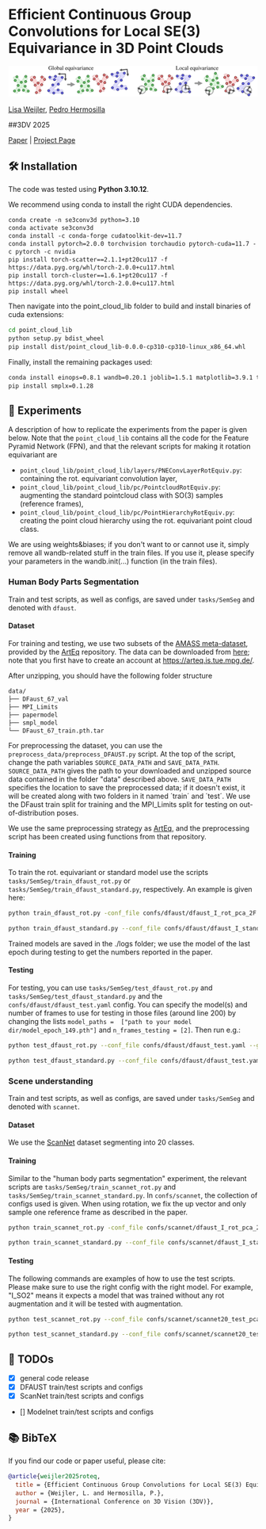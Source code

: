 # Efficient Continuous Group Convolutions for Local SE(3) Equivariance in 3D Point Clouds
![SE3Conv3D Teaser](https://github.com/lisaweijler/se3conv3d-projectpage/blob/main/static/images/teaser_horizontal.jpg)

[Lisa Weijler](https://lisaweijler.github.io/), [Pedro Hermosilla](https://phermosilla.github.io/)

##3DV 2025

[Paper](https://arxiv.org/pdf/2502.07505) | [Project Page](https://lisaweijler.github.io/se3conv3d-projectpage/)



## 🛠️ Installation
The code was tested using **Python 3.10.12**. 

We recommend using conda to install the right CUDA dependencies.
```
conda create -n se3conv3d python=3.10 
conda activate se3conv3d
conda install -c conda-forge cudatoolkit-dev=11.7
conda install pytorch=2.0.0 torchvision torchaudio pytorch-cuda=11.7 -c pytorch -c nvidia
pip install torch-scatter==2.1.1+pt20cu117 -f https://data.pyg.org/whl/torch-2.0.0+cu117.html
pip install torch-cluster==1.6.1+pt20cu117 -f https://data.pyg.org/whl/torch-2.0.0+cu117.html
pip install wheel
```
Then navigate into the point_cloud_lib folder to build and install binaries of cuda extensions:
```bash
cd point_cloud_lib
python setup.py bdist_wheel
pip install dist/point_cloud_lib-0.0.0-cp310-cp310-linux_x86_64.whl
```
Finally, install the  remaining packages used:

```bash
conda install einops=0.8.1 wandb=0.20.1 joblib=1.5.1 matplotlib=3.9.1 trimesh=4.6.13 tqdm=4.67.1 webdataset=1.0.2 h5py=3.9.0
pip install smplx=0.1.28
```

## 🚀 Experiments
A description of how to replicate the experiments from the paper is given below. Note that the `point_cloud_lib` contains all the code for the Feature Pyramid Network (FPN), and that the relevant scripts for making it rotation equivariant are
- `point_cloud_lib/point_cloud_lib/layers/PNEConvLayerRotEquiv.py`: containing the rot. equivariant convolution layer,
- `point_cloud_lib/point_cloud_lib/pc/PointcloudRotEquiv.py`: augmenting the standard pointcloud class with SO(3) samples (reference frames),
- `point_cloud_lib/point_cloud_lib/pc/PointHierarchyRotEquiv.py`: creating the point cloud hierarchy using the rot. equivariant point cloud class.

We are using weights\&biases; if you don't want to or cannot use it, simply remove all wandb-related stuff in the train files. If you use it, please specify your parameters in the wandb.init(...) function (in the train files).

### Human Body Parts Segmentation
Train and test scripts, as well as configs, are saved under `tasks/SemSeg` and denoted with `dfaust`.
#### Dataset
For training and testing, we use two subsets of the [AMASS meta-dataset](https://amass.is.tue.mpg.de/index.html), provided by the [ArtEq](https://github.com/HavenFeng/ArtEq/tree/726287fcba0b8a1306b4370ec91661e236eb1909) repository. The data can be downloaded from [here](https://download.is.tue.mpg.de/download.php?domain=arteq&sfile=data.zip&resume=1); note that you first have to create an account at https://arteq.is.tue.mpg.de/.

After unzipping, you should have the following folder structure
```
data/
├── DFaust_67_val
├── MPI_Limits
├── papermodel
├── smpl_model
└── DFaust_67_train.pth.tar
```


For preprocessing the dataset, you can use the `preprocess_data/preprocess_DFAUST.py` script. At the top of the script, change the path variables `SOURCE_DATA_PATH` and `SAVE_DATA_PATH`.  
`SOURCE_DATA_PATH` gives the path to your downloaded and unzipped source data contained in the folder "data" described above. 
`SAVE_DATA_PATH` specifies the location to save the preprocessed data; if it doesn't exist, it will be created along with two folders in it named ´train´ and ´test´. We use the DFaust train split for training and the MPI_Limits split for testing on out-of-distribution poses.

We use the same preprocessing strategy as [ArtEq](https://github.com/HavenFeng/ArtEq/tree/726287fcba0b8a1306b4370ec91661e236eb1909), and the preprocessing script has been created using functions from that repository.

#### Training
To train the rot. equivariant or standard model use the scripts `tasks/SemSeg/train_dfaust_rot.py` or `tasks/SemSeg/train_dfaust_standard.py`, respectively. An example is given here:
```bash
python train_dfaust_rot.py -conf_file confs/dfaust/dfaust_I_rot_pca_2F.yaml --gpu 0
```

```bash
python train_dfaust_standard.py --conf_file confs/dfaust/dfaust_I_standard.yaml --gpu 0
```
Trained models are saved in the ./logs folder; we use the model of the last epoch during testing to get the numbers reported in the paper.
#### Testing
For testing, you can use `tasks/SemSeg/test_dfaust_rot.py` and `tasks/SemSeg/test_dfaust_standard.py` and the `confs/dfaust/dfaust_test.yaml` config. You can specify the model(s) and number of frames to use for testing in those files (around line 200) by changing the lists
`model_paths =  ["path to your model dir/model_epoch_149.pth"]` and `n_frames_testing = [2]`. Then run e.g.:


```bash
python test_dfaust_rot.py --conf_file confs/dfaust/dfaust_test.yaml --gpu 0
```

```bash
python test_dfaust_standard.py --conf_file confs/dfaust/dfaust_test.yaml --gpu 0
```


### Scene understanding 
Train and test scripts, as well as configs, are saved under `tasks/SemSeg` and denoted with `scannet`.
#### Dataset
We use the [ScanNet](https://github.com/ScanNet/ScanNet) dataset segmenting into 20 classes. 
#### Training
Similar to the "human body parts segmentation" experiment, the relevant scripts are `tasks/SemSeg/train_scannet_rot.py` and `tasks/SemSeg/train_scannet_standard.py`. 
In `confs/scannet`, the collection of configs used is given. When using rotation, we fix the up vector and only sample one reference frame as described in the paper.

```bash
python train_scannet_rot.py -conf_file confs/scannet/dfaust_I_rot_pca_2F.yaml --gpu 0
```

```bash
python train_scannet_standard.py --conf_file confs/scannet/dfaust_I_standard.yaml --gpu 0
```
#### Testing
The following commands are examples of how to use the test scripts. Please make sure to use the right config with the right model. For example,  "I_SO2" means it expects a model that was trained without any rot augmentation and it will be tested with augmentation.

```bash
python test_scannet_rot.py --conf_file confs/scannet/scannet20_test_pca_I_SO2.yaml --saved_model path_to_your saved_rot_equ_model.pth --gpu 0 --save_output
```

```bash
python test_scannet_standard.py --conf_file confs/scannet/scannet20_test_standard_I_SO2.yaml --saved_model path_to_your_saved_standard_model.pth --gpu 0 --save_output
```

## 📝 TODOs
- [x] general code release
- [x] DFAUST train/test scripts and configs
- [x] ScanNet train/test scripts and configs
- [] Modelnet train/test scripts and configs

## 📚 BibTeX
If you find our code or paper useful, please cite:
```bibtex
@article{weijler2025roteq,
  title = {Efficient Continuous Group Convolutions for Local SE(3) Equivariance in 3D Point Clouds},
  author = {Weijler, L. and Hermosilla, P.},
  journal = {International Conference on 3D Vision (3DV)},
  year = {2025},
}
```

